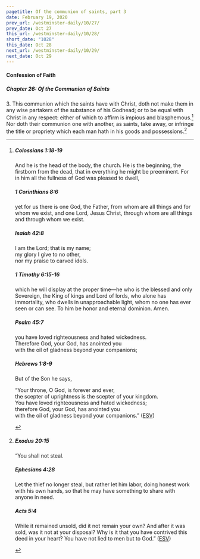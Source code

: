 ```yaml
---
pagetitle: Of the communion of saints, part 3
date: February 19, 2020
prev_url: /westminster-daily/10/27/
prev_date: Oct 27
this_url: /westminster-daily/10/28/
short_date: "1028"
this_date: Oct 28
next_url: /westminster-daily/10/29/
next_date: Oct 29
---
```


#### Confession of Faith

##### Chapter 26: Of the Communion of Saints

<span class="q">3.</span> This communion which the saints have with Christ, doth not make them in any wise partakers of the substance of his Godhead; or to be equal with Christ in any respect: either of which to affirm is impious and blasphemous.[^fnref:wcf1] Nor doth their communion one with another, as saints, take away, or infringe the title or propriety which each man hath in his goods and possessions.[^fnref:wcf2]

[^fnref:wcf1]: <div class="esv"><h5>Colossians 1:18-19</h5> <div class="esv-text"><p id="p51001018.01-1">And he is the head of the body, the church. He is the beginning, the firstborn from the dead, that in everything he might be preeminent. For in him all the fullness of God was pleased to dwell,</p> </div><h5>1 Corinthians 8:6</h5> <div class="esv-text"><p id="p46008006.01-2">yet for us there is one God, the Father, from whom are all things and for whom we exist, and one Lord, Jesus Christ, through whom are all things and through whom we exist.</p> </div><h5>Isaiah 42:8</h5> <div class="esv-text"><div class="block-indent"> <p class="line-group" id="p23042008.01-3">I am the <span class="small-caps">Lord</span>; that is my name;<br /> <span class="indent"></span>my glory I give to no other,<br /> <span class="indent"></span>nor my praise to carved idols.</p> </div> </div><h5>1 Timothy 6:15-16</h5> <div class="esv-text"><p id="p54006015.01-4">which he will display at the proper time&#8212;he who is the blessed and only Sovereign, the King of kings and Lord of lords, who alone has immortality, who dwells in unapproachable light, whom no one has ever seen or can see. To him be honor and eternal dominion. Amen.</p> </div><h5>Psalm 45:7</h5> <div class="esv-text"><div class="block-indent"> <p class="line-group" id="p19045007.01-5"><span class="indent"></span>you have loved righteousness and hated wickedness.<br /> Therefore God, your God, has anointed you<br /> <span class="indent"></span>with the oil of gladness beyond your companions;</p> </div> </div><h5>Hebrews 1:8-9</h5> <div class="esv-text"><p class="same-paragraph" id="p58001008.01-6">But of the Son he says,</p> <div class="block-indent"> <p class="line-group" id="p58001008.07-6">&#8220;Your throne, O God, is forever and ever,<br /> <span class="indent"></span>the scepter of uprightness is the scepter of your kingdom.<br />  You have loved righteousness and hated wickedness;<br /> therefore God, your God, has anointed you<br /> <span class="indent"></span>with the oil of gladness beyond your companions.&#8221;  (<a href="http://www.esv.org" class="copyright">ESV</a>)</p> </div> </div> </div>

[^fnref:wcf2]: <div class="esv"><h5>Exodus 20:15</h5> <div class="esv-text"><p id="p02020015.01-1">&#8220;You shall not steal.</p> </div><h5>Ephesians 4:28</h5> <div class="esv-text"><p id="p49004028.01-2">Let the thief no longer steal, but rather let him labor, doing honest work with his own hands, so that he may have something to share with anyone in need.</p> </div><h5>Acts 5:4</h5> <div class="esv-text"><p id="p44005004.01-3">While it remained unsold, did it not remain your own? And after it was sold, was it not at your disposal? Why is it that you have contrived this deed in your heart? You have not lied to men but to God.&#8221;  (<a href="http://www.esv.org" class="copyright">ESV</a>)</p> </div> </div>

